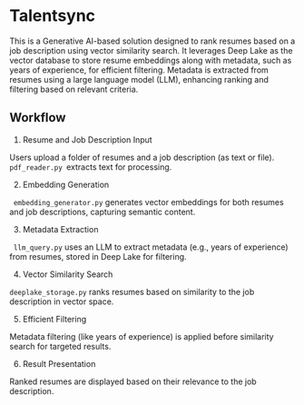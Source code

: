 # Talentsync
This is a Generative AI-based solution designed to rank resumes based on a job description using vector similarity search. It leverages Deep Lake as the vector database to store resume embeddings along with metadata, such as years of experience, for efficient filtering. Metadata is extracted from resumes using a large language model (LLM), enhancing ranking and filtering based on relevant criteria.


## Workflow
1) Resume and Job Description Input

Users upload a folder of resumes and a job description (as text or file).
```pdf_reader.py ```extracts text for processing.

2) Embedding Generation

``` embedding_generator.py``` generates vector embeddings for both resumes and job descriptions, capturing semantic content.

3) Metadata Extraction

``` llm_query.py``` uses an LLM to extract metadata (e.g., years of experience) from resumes, stored in Deep Lake for filtering.

4) Vector Similarity Search

```deeplake_storage.py``` ranks resumes based on similarity to the job description in vector space.

5) Efficient Filtering

Metadata filtering (like years of experience) is applied before similarity search for targeted results.

6) Result Presentation

Ranked resumes are displayed based on their relevance to the job description.
